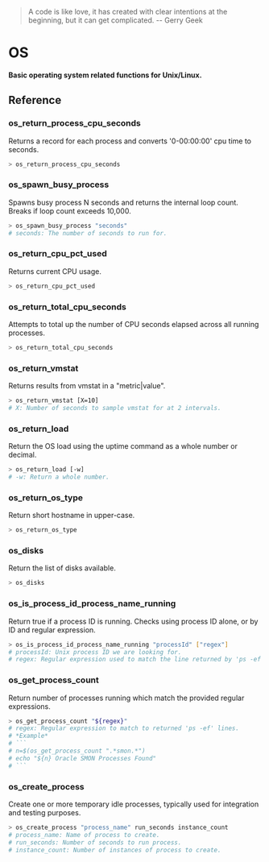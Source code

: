 > A code is like love, it has created with clear intentions at the beginning, but it can get complicated. -- Gerry Geek

# OS

**Basic operating system related functions for Unix/Linux.**



## Reference


### os_return_process_cpu_seconds
Returns a record for each process and converts '0-00:00:00' cpu time to seconds.
```bash
> os_return_process_cpu_seconds
```

### os_spawn_busy_process
Spawns busy process N seconds and returns the internal loop count. Breaks if loop count exceeds 10,000.
```bash
> os_spawn_busy_process "seconds"
# seconds: The number of seconds to run for.
```

### os_return_cpu_pct_used
Returns current CPU usage.
```bash
> os_return_cpu_pct_used
```

### os_return_total_cpu_seconds
Attempts to total up the number of CPU seconds elapsed across all running processes.
```bash
> os_return_total_cpu_seconds
```

### os_return_vmstat
Returns results from vmstat in a "metric|value".
```bash
> os_return_vmstat [X=10]
# X: Number of seconds to sample vmstat for at 2 intervals.
```

### os_return_load
Return the OS load using the uptime command as a whole number or decimal.
```bash
> os_return_load [-w]
# -w: Return a whole number.
```

### os_return_os_type
Return short hostname in upper-case.
```bash
> os_return_os_type
```

### os_disks
Return the list of disks available.
```bash
> os_disks
```

### os_is_process_id_process_name_running
Return true if a process ID is running. Checks using process ID alone, or by ID and regular expression.
```bash
> os_is_process_id_process_name_running "processId" ["regex"]
# processId: Unix process ID we are looking for.
# regex: Regular expression used to match the line returned by 'ps -ef'.
```

### os_get_process_count
Return number of processes running which match the provided regular expressions.
```bash
> os_get_process_count "${regex}"
# regex: Regular expression to match to returned 'ps -ef' lines.
# *Example*
# ```
# n=$(os_get_process_count ".*smon.*")
# echo "${n} Oracle SMON Processes Found"
# ```
```

### os_create_process
Create one or more temporary idle processes, typically used for integration and testing purposes.
```bash
> os_create_process "process_name" run_seconds instance_count
# process_name: Name of process to create.
# run_seconds: Number of seconds to run process.
# instance_count: Number of instances of process to create.
```

